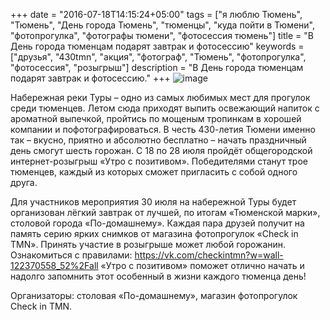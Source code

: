 +++
date = "2016-07-18T14:15:24+05:00"
tags = ["я люблю Тюмень", "Тюмень", "День города Тюмень", "тюменцы", "куда пойти в Тюмени", "фотопрогулка", "фотографы тюмени", "фотосессия тюмень"]
title = "В День города тюменцам подарят завтрак и фотосессию"
keywords =["друзья", "430tmn", "акция", "фотограф", "Тюмень", "фотопрогулка", "фотосессия", "розыгрыш"]
description = "В День города тюменцам подарят завтрак и фотосессию."
+++
![image](/post/430.jpg)

Набережная реки Туры – одно из самых любимых мест для прогулок среди тюменцев.
 Летом сюда приходят выпить освежающий напиток с ароматной выпечкой, пройтись по мощеным тропинкам в хорошей компании и пофотографироваться. 
 В честь 430-летия Тюмени именно так – вкусно, приятно и абсолютно бесплатно – начать праздничный день смогут шесть горожан.
С 18 по 28 июля пройдёт общегородской интернет-розыгрыш «Утро с позитивом». Победителями станут трое тюменцев, каждый из которых 
сможет пригласить с собой одного друга. 

<!--more-->

Для участников мероприятия 30 июля на набережной Туры будет организован лёгкий завтрак от лучшей, по итогам «Тюменской марки», столовой города 
«По-домашнему». Каждая пара друзей получит на память серию ярких снимков от магазина фотопрогулок «Check in TMN». 
Принять участие в розыгрыше может любой горожанин.
Ознакомиться с правилами: https://vk.com/checkintmn?w=wall-122370558_52%2Fall 
«Утро с позитивом» поможет отлично начать и надолго запомнить этот особенный в жизни каждого тюменца день!

Организаторы: столовая «По-домашнему», магазин фотопрогулок Check in TMN.
